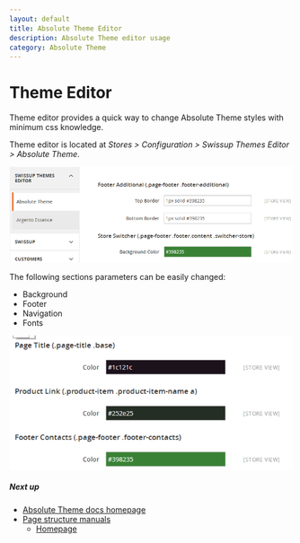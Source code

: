 ```yaml
---
layout: default
title: Absolute Theme Editor
description: Absolute Theme editor usage
category: Absolute Theme
---
```


# Theme Editor

Theme editor provides a quick way to change Absolute Theme styles with minimum css
knowledge.

Theme editor is located at
_Stores > Configuration > Swissup Themes Editor > Absolute Theme_.

![Backend editor](/images/m2/themes/absolute/backend_editor.png)

The following sections parameters can be easily changed:

- Background
- Footer
- Navigation
- Fonts

![Editor Animation](/images/m2/themes/absolute/editor_animation.gif)

##### Next up

 -  [Absolute Theme docs homepage](/m2/themes/absolute/)
 -  [Page structure manuals](/m2/themes/absolute/page-structure/)
    -  [Homepage](/m2/themes/absolute/page-structure/homepage/)

